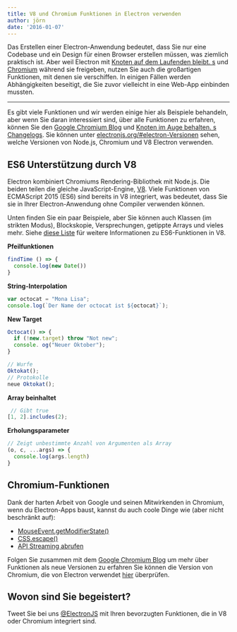 ```yaml
---
title: V8 und Chromium Funktionen in Electron verwenden
author: jörn
date: '2016-01-07'
---
```


Das Erstellen einer Electron-Anwendung bedeutet, dass Sie nur eine Codebase und ein Design für einen Browser erstellen müssen, was ziemlich praktisch ist. Aber weil Electron mit [Knoten auf dem Laufenden bleibt. s](http://nodejs.org) und [Chromium](https://www.chromium.org) während sie freigeben, nutzen Sie auch die großartigen Funktionen, mit denen sie verschiffen. In einigen Fällen werden Abhängigkeiten beseitigt, die Sie zuvor vielleicht in eine Web-App einbinden mussten.

---

Es gibt viele Funktionen und wir werden einige hier als Beispiele behandeln, aber wenn Sie daran interessiert sind, über alle Funktionen zu erfahren, können Sie den [Google Chromium Blog](http://blog.chromium.org) und [Knoten im Auge behalten. s Changelogs](https://nodejs.org/en/download/releases). Sie können unter [electronjs.org/#electron-Versionen](https://electronjs.org/#electron-versions) sehen, welche Versionen von Node.js, Chromium und V8 Electron verwenden.

## ES6 Unterstützung durch V8

Electron kombiniert Chromiums Rendering-Bibliothek mit Node.js. Die beiden teilen die gleiche JavaScript-Engine, [V8](https://developers.google.com/v8). Viele Funktionen von ECMAScript 2015 (ES6) sind bereits in V8 integriert, was bedeutet, dass Sie sie in Ihrer Electron-Anwendung ohne Compiler verwenden können.

Unten finden Sie ein paar Beispiele, aber Sie können auch Klassen (im strikten Modus), Blockskopie, Versprechungen, getippte Arrays und vieles mehr. Siehe [diese Liste](https://nodejs.org/en/docs/es6/) für weitere Informationen zu ES6-Funktionen in V8.

**Pfeilfunktionen**

```js
findTime () => {
  console.log(new Date())
}
```
**String-Interpolation**

```js
var octocat = "Mona Lisa";
console.log(`Der Name der octocat ist ${octocat}`);
```

**New Target**

```js
Octocat() => {
  if (!new.target) throw "Not new";
  console. og("Neuer Oktober");
}

// Wurfe
Oktokat();
// Protokolle
neue Oktokat();
```

**Array beinhaltet**

```js
 // Gibt true
[1, 2].includes(2);
```

**Erholungsparameter**

```js
// Zeigt unbestimmte Anzahl von Argumenten als Array
(o, c, ...args) => {
  console.log(args.length)
}
```

## Chromium-Funktionen

Dank der harten Arbeit von Google und seinen Mitwirkenden in Chromium, wenn du Electron-Apps baust, kannst du auch coole Dinge wie (aber nicht beschränkt auf):

- [MouseEvent.getModifierState()](https://googlechrome.github.io/samples/mouseevent-get-modifier-state/index.html)
- [CSS.escape()](https://googlechrome.github.io/samples/css-escape/index.html)
- [API Streaming abrufen](https://googlechrome.github.io/samples/fetch-api/fetch-response-stream.html)

Folgen Sie zusammen mit dem [Google Chromium Blog](http://blog.chromium.org) um mehr über Funktionen als neue Versionen zu erfahren Sie können die Version von Chromium, die von Electron verwendet [hier](https://electronjs.org/#electron-versions) überprüfen.

## Wovon sind Sie begeistert?

Tweet Sie bei uns [@ElectronJS](https://twitter.com/electronjs) mit Ihren bevorzugten Funktionen, die in V8 oder Chromium integriert sind.


